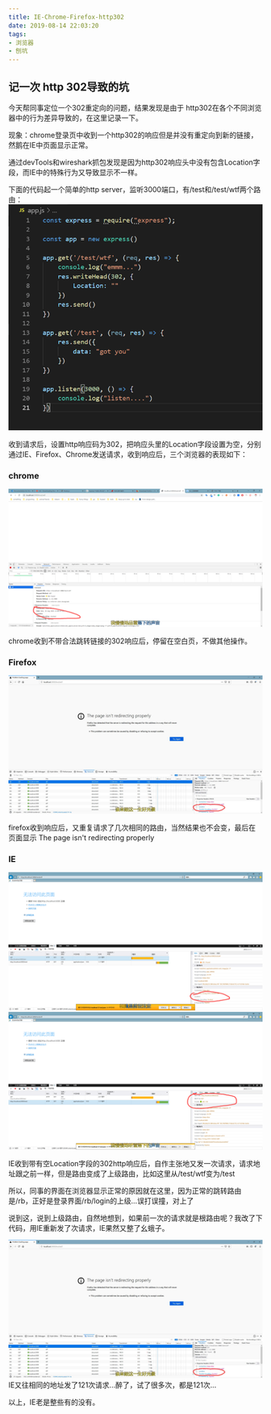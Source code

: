 ```yaml
---
title: IE-Chrome-Firefox-http302
date: 2019-08-14 22:03:20
tags:
- 浏览器
- 刨坑
---
```


## 记一次 http 302导致的坑

今天帮同事定位一个302重定向的问题，结果发现是由于 http302在各个不同浏览器中的行为差异导致的，在这里记录一下。

现象：chrome登录页中收到一个http302的响应但是并没有重定向到新的链接，然鹅在IE中页面显示正常。

通过devTools和wireshark抓包发现是因为http302响应头中没有包含Location字段，而IE中的特殊行为又导致显示不一样。

下面的代码起一个简单的http server，监听3000端口，有/test和/test/wtf两个路由：
![express-router](../images/20190814/express-router.png)

收到请求后，设置http响应码为302，把响应头里的Location字段设置为空，分别通过IE、Firefox、Chrome发送请求，收到响应后，三个浏览器的表现如下：

### chrome
![chrome302](../images/20190814/chrome302.png)

chrome收到不带合法跳转链接的302响应后，停留在空白页，不做其他操作。

### Firefox
![firefox302](../images/20190814/firefox302.jpg)

firefox收到响应后，又重复请求了几次相同的路由，当然结果也不会变，最后在页面显示 The page isn't redirecting properly

### IE
![IE302-1](../images/20190814/IE302-1.png)
![IE302-2](../images/20190814/IE302-2.png)

IE收到带有空Location字段的302http响应后，自作主张地又发一次请求，请求地址跟之前一样，但是路由变成了上级路由，比如这里从/test/wtf变为/test

所以，同事的界面在浏览器显示正常的原因就在这里，因为正常的跳转路由是/rb，正好是登录界面/rb/login的上级...误打误撞，对上了

说到这，说到上级路由，自然地想到，如果前一次的请求就是根路由呢？我改了下代码，用IE重新发了次请求，IE果然又整了幺蛾子。

![IE302root](../images/20190814/IE302root.jpg)
IE又往相同的地址发了121次请求...醉了，试了很多次，都是121次...

以上，IE老是整些有的没有。



